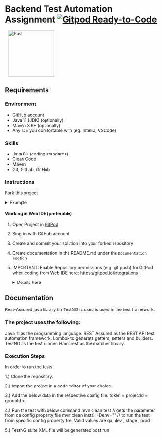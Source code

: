 # Backend Test Automation Assignment [![Gitpod Ready-to-Code](https://img.shields.io/badge/Gitpod-ready--to--code-blue?logo=gitpod)](https://gitpod.io/from-referrer/)

<a href="https://gitpod.io/from-referrer/" style="padding: 10px;">
    <img src="https://gitpod.io/button/open-in-gitpod.svg" width="150" alt="Push">
</a>

## Requirements
### Environment
* GitHub account
* Java 11 (JDK) (optionally)
* Maven 3.6+ (optionally)
* Any IDE you comfortable with (eg. IntelliJ, VSCode)

### Skills
* Java 8+ (coding standards)
* Clean Code
* Maven
* Git, GitLab, GitHub

### Instructions
Fork this project
<details>
<summary>Example</summary>

   ![img.png](doc/img/01_fork_project.png)
</details>

#### Working in Web IDE (preferable)

1. Open Project in [GitPod](https://gitpod.io/from-referrer/):
2. Sing-in with GitHub account
3. Create and commit your solution into your forked repository
4. Create documentation in the README.md under the `Documentation` section
5. IMPORTANT: Enable Repository permissions (e.g. git push) for GitPod when coding from Web IDE here:
   https://gitpod.io/integrations
   <details>
   <summary>Details here</summary>

   Edit permission for GitHub:

   ![img.png](doc/img/02_integration_providers.png)

   ![img.png](doc/img/02_enable_repo_permissions.png)
   </details>

## Documentation
Rest-Assured java library tih TestNG is used  is used in the test framework.

### The project uses the following:

Java 11 as the programming language.
REST Assured as the REST API test automation framework.
Lombok to generate getters, setters and builders.
TestNG as the test runner.
Hamcrest as the matcher library.

### Execution Steps

In order to run the tests.

1.) Clone the repository.

2.) Import the project in a code editor of your choice.

3.) Add the below data in the respective config file. 
token = 
projectId = 
groupId = 

4.) Run the test with below command
	mvn clean test // gets the parameter from qa config property file
	mvn clean install -Denv="<environment name>" // to run the test from specific config property file. Valid values are qa, dev , stage , prod

5.) TestNG suite XML file will be generated post run
